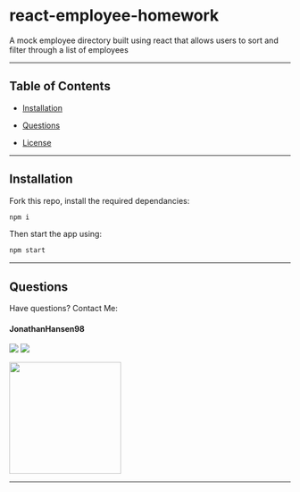 # react-employee-homework

A mock employee directory built using react that allows users to sort and filter through a list of employees
<hr>

## Table of Contents
    
* [Installation](#Installation)    

* [Questions](#Questions)
    
* [License](#License)
<hr>

## Installation
Fork this repo, install the required dependancies:

 ```bash
 npm i
 ```

 Then start the app using:

 ```bash
 npm start
 ```
 
<hr>

## Questions
 Have questions? Contact Me: 

 #### JonathanHansen98 

 <a href="https://github.com/JonathanHansen98"><img src="https://img.shields.io/static/v1?label=Contact&message=Github&color=lightgrey" /></a>
 <a href="mailto:kriah0872@gmail.com"><img src="https://img.shields.io/badge/Contact-Email%20Me!-lightgrey" /></a> 
 
<img src="https://avatars.githubusercontent.com/u/58758929?" width="200" height="200" />
<hr>
